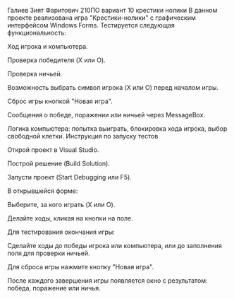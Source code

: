 Галиев Зият Фаритович
210ПО
вариант 10 крестики нолики 
В данном проекте реализована игра "Крестики-нолики" с графическим интерфейсом Windows Forms. Тестируется следующая функциональность:

Ход игрока и компьютера.

Проверка победителя (X или O).

Проверка ничьей.

Возможность выбрать символ игрока (X или O) перед началом игры.

Сброс игры кнопкой "Новая игра".

Сообщения о победе, поражении или ничьей через MessageBox.

Логика компьютера: попытка выиграть, блокировка хода игрока, выбор свободной клетки.
Инструкция по запуску тестов

Открой проект в Visual Studio.

Построй решение (Build Solution).

Запусти проект (Start Debugging или F5).

В открывшейся форме:

Выберите, за кого играть (X или O).

Делайте ходы, кликая на кнопки на поле.

Для тестирования окончания игры:

Сделайте ходы до победы игрока или компьютера, или до заполнения поля для проверки ничьей.

Для сброса игры нажмите кнопку "Новая игра".

После каждого завершения игры появляется окно с результатом: победа, поражение или ничья.
